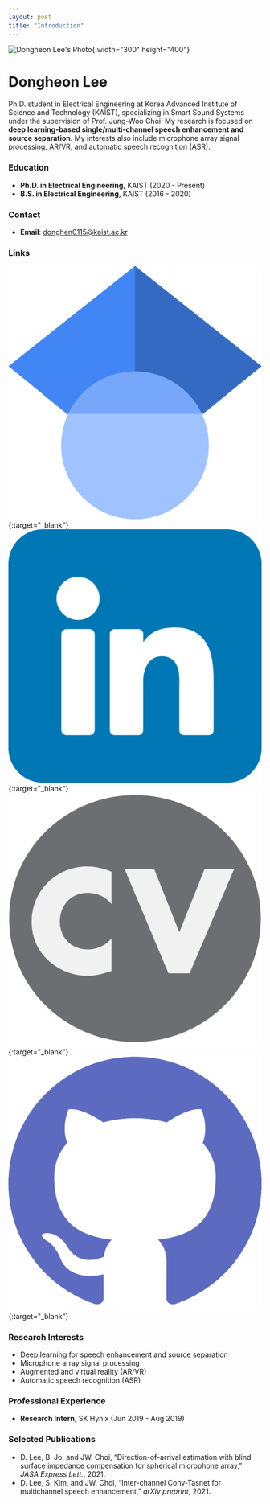 ```yaml
---
layout: post
title: "Introduction"
---
```


![Dongheon Lee's Photo](fig/avatar.jpg){:width="300" height="400"}

# Dongheon Lee

Ph.D. student in Electrical Engineering at Korea Advanced Institute of Science and Technology (KAIST), specializing in Smart Sound Systems under the supervision of Prof. Jung-Woo Choi. My research is focused on **deep learning-based single/multi-channel speech enhancement and source separation**. My interests also include microphone array signal processing, AR/VR, and automatic speech recognition (ASR).

### Education
- **Ph.D. in Electrical Engineering**, KAIST (2020 - Present)
- **B.S. in Electrical Engineering**, KAIST (2016 - 2020)

### Contact
- **Email**: [donghen0115@kaist.ac.kr](mailto:donghen0115@kaist.ac.kr)

### Links
[![Google Scholar](fig/Google.png)](https://scholar.google.com/citations?user=YOUR_ID){:target="_blank"}
[![LinkedIn](fig/Linkedin.png)](https://www.linkedin.com/in/YOUR_LINKEDIN_ID){:target="_blank"}
[![CV](fig/CV.png)](path/to/your_cv.pdf){:target="_blank"}
[![GitHub](fig/Github.png)](https://github.com/donghoney0416){:target="_blank"}

### Research Interests
- Deep learning for speech enhancement and source separation
- Microphone array signal processing
- Augmented and virtual reality (AR/VR)
- Automatic speech recognition (ASR)

### Professional Experience
- **Research Intern**, SK Hynix (Jun 2019 - Aug 2019)

### Selected Publications
- D. Lee, B. Jo, and JW. Choi, “Direction-of-arrival estimation with blind surface impedance compensation for spherical microphone array,” *JASA Express Lett.*, 2021.
- D. Lee, S. Kim, and JW. Choi, “Inter-channel Conv-Tasnet for multichannel speech enhancement,” *arXiv preprint*, 2021.
